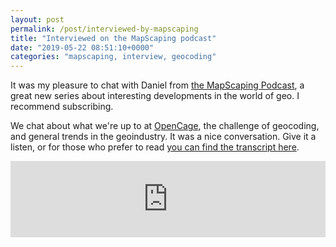 ```yaml
---
layout: post
permalink: /post/interviewed-by-mapscaping
title: "Interviewed on the MapScaping podcast"
date: "2019-05-22 08:51:10+0000"
categories: "mapscaping, interview, geocoding"
---
```


It was my pleasure to chat with Daniel from
[the MapScaping Podcast](https://mapscaping.com/blogs/the-mapscaping-podcast),
a great new series about interesting developments in the world of geo. I
recommend subscribing. 

We chat about what we're up to at
[OpenCage](https://opencagedata.com/), the challenge of geocoding, and general
trends in the geoindustry. It was a nice conversation. Give it a listen, or for those who prefer to read
[you can find the transcript here](https://mapscaping.com/blogs/the-mapscaping-podcast/geocoding-translating-between-machines-and-humans). 

<iframe title="Translating between machine and human when talking about location" src="https://www.podbean.com/media/player/audio/postId/11660748?url=https%3A%2F%2Fwww.podbean.com%2Fmedia%2Fshare%2Fpb-489hk-b1edcc&version=1" width="100%" height="122" style="border:none;" scrolling="no" data-name="pd-iframe-player"></iframe>




